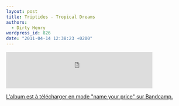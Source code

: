 ```yaml
---
layout: post
title: Triptides - Tropical Dreams
authors:
  - Dirty Henry
wordpress_id: 826
date: "2011-04-14 12:38:23 +0200"
---
```


<iframe style="position: relative; display: block; width: 400px; height: 100px" src="http://bandcamp.com/EmbeddedPlayer/v=2/track=2944244473/size=venti/bgcol=FFFFFF/linkcol=4285BB/" allowtransparency="true" frameborder="0"><a href="http://triptides.bandcamp.com/track/tropical-dreams-2">Tropical Dreams by Triptides</a></iframe>

[L'album est à télécharger en mode "name your price" sur Bandcamp.](http://triptides.bandcamp.com/album/tropical-dreams)
